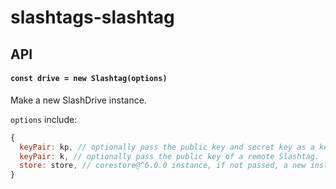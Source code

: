 # slashtags-slashtag

## API

#### `const drive = new Slashtag(options)`

Make a new SlashDrive instance.

`options` include:

```js
{
  keyPair: kp, // optionally pass the public key and secret key as a key pair
  keyPair: k, // optionally pass the public key of a remote Slashtag.
  store: store, // corestore@^6.0.0 instance, if not passed, a new instance will be created with ephemeral storage (in memory)
}
```
